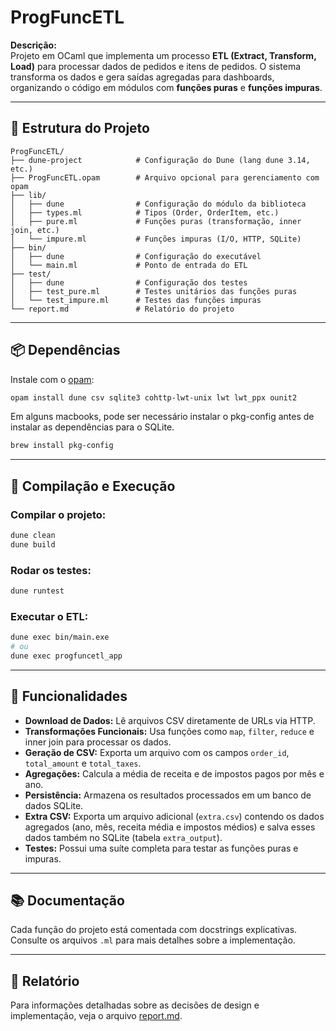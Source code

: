 # ProgFuncETL

**Descrição:**  
Projeto em OCaml que implementa um processo **ETL (Extract, Transform, Load)** para processar dados de pedidos e itens de pedidos. O sistema transforma os dados e gera saídas agregadas para dashboards, organizando o código em módulos com **funções puras** e **funções impuras**.

---

## 📁 Estrutura do Projeto

```
ProgFuncETL/
├── dune-project            # Configuração do Dune (lang dune 3.14, etc.)
├── ProgFuncETL.opam        # Arquivo opcional para gerenciamento com opam
├── lib/
│   ├── dune                # Configuração do módulo da biblioteca
│   ├── types.ml            # Tipos (Order, OrderItem, etc.)
│   ├── pure.ml             # Funções puras (transformação, inner join, etc.)
│   └── impure.ml           # Funções impuras (I/O, HTTP, SQLite)
├── bin/
│   ├── dune                # Configuração do executável
│   └── main.ml             # Ponto de entrada do ETL
├── test/
│   ├── dune                # Configuração dos testes
│   ├── test_pure.ml        # Testes unitários das funções puras
│   └── test_impure.ml      # Testes das funções impuras
└── report.md               # Relatório do projeto
```

---

## 📦 Dependências

Instale com o [opam](https://opam.ocaml.org/):

```bash
opam install dune csv sqlite3 cohttp-lwt-unix lwt lwt_ppx ounit2
```

Em alguns macbooks, pode ser necessário instalar o pkg-config antes de instalar as dependências para o SQLite.

```bash
brew install pkg-config
```

---

## 🔧 Compilação e Execução

### Compilar o projeto:
```bash
dune clean
dune build
```

### Rodar os testes:
```bash
dune runtest
```

### Executar o ETL:
```bash
dune exec bin/main.exe
# ou
dune exec progfuncetl_app
```

---

## 🚀 Funcionalidades

- **Download de Dados:** Lê arquivos CSV diretamente de URLs via HTTP.
- **Transformações Funcionais:** Usa funções como `map`, `filter`, `reduce` e inner join para processar os dados.
- **Geração de CSV:** Exporta um arquivo com os campos `order_id`, `total_amount` e `total_taxes`.
- **Agregações:** Calcula a média de receita e de impostos pagos por mês e ano.
- **Persistência:** Armazena os resultados processados em um banco de dados SQLite.
- **Extra CSV:** Exporta um arquivo adicional (`extra.csv`) contendo os dados agregados (ano, mês, receita média e impostos médios) e salva esses dados também no SQLite (tabela `extra_output`).
- **Testes:** Possui uma suíte completa para testar as funções puras e impuras.

---

## 📚 Documentação

Cada função do projeto está comentada com docstrings explicativas. Consulte os arquivos `.ml` para mais detalhes sobre a implementação.

---

## 📑 Relatório

Para informações detalhadas sobre as decisões de design e implementação, veja o arquivo [report.md](report.md).
